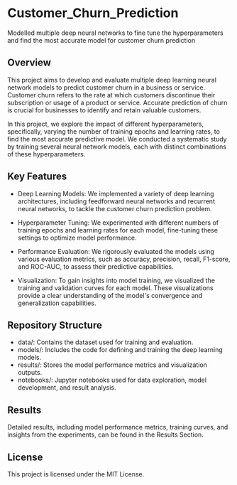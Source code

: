 # Customer_Churn_Prediction
Modelled multiple deep neural networks to fine tune the hyperparameters and find the most accurate model for customer churn prediction

## Overview
This project aims to develop and evaluate multiple deep learning neural network models to predict customer churn in a business or service. Customer churn refers to the rate at which customers discontinue their subscription or usage of a product or service. Accurate prediction of churn is crucial for businesses to identify and retain valuable customers.

In this project, we explore the impact of different hyperparameters, specifically, varying the number of training epochs and learning rates, to find the most accurate predictive model. We conducted a systematic study by training several neural network models, each with distinct combinations of these hyperparameters.

## Key Features
- Deep Learning Models: We implemented a variety of deep learning architectures, including feedforward neural networks and recurrent neural networks, to tackle the customer churn prediction problem.

- Hyperparameter Tuning: We experimented with different numbers of training epochs and learning rates for each model, fine-tuning these settings to optimize model performance.

- Performance Evaluation: We rigorously evaluated the models using various evaluation metrics, such as accuracy, precision, recall, F1-score, and ROC-AUC, to assess their predictive capabilities.

- Visualization: To gain insights into model training, we visualized the training and validation curves for each model. These visualizations provide a clear understanding of the model's convergence and generalization capabilities.

## Repository Structure
- data/: Contains the dataset used for training and evaluation.
- models/: Includes the code for defining and training the deep learning models.
- results/: Stores the model performance metrics and visualization outputs.
- notebooks/: Jupyter notebooks used for data exploration, model development, and result analysis.

## Results
Detailed results, including model performance metrics, training curves, and insights from the experiments, can be found in the Results Section.

## License
This project is licensed under the MIT License.

